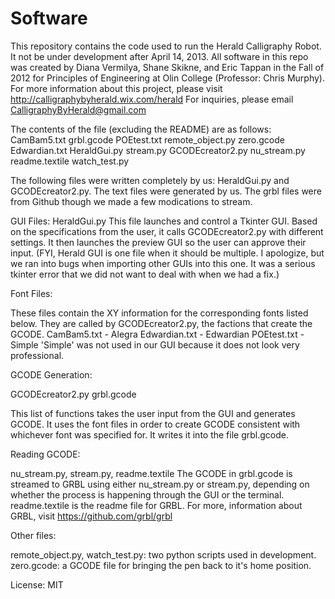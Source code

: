 Software
====

This repository contains the code used to run the Herald Calligraphy Robot.
It not be under development after April 14, 2013.
All software in this repo was created by Diana Vermilya, Shane Skikne, and Eric Tappan in the Fall of 2012 for 
Principles of Engineering at Olin College (Professor: Chris Murphy).
For more information about this project, please visit http://calligraphybyherald.wix.com/herald
For inquiries, please email CalligraphyByHerald@gmail.com


The contents of the file (excluding the README) are as follows:
CamBam5.txt       grbl.gcode      POEtest.txt     remote_object.py  zero.gcode
Edwardian.txt     HeraldGui.py    stream.py
GCODEcreator2.py  nu_stream.py    readme.textile  watch_test.py

The following files were written completely by us: HeraldGui.py and GCODEcreator2.py. 
The text files were generated by us. 
The grbl files were from Github though we made a few modications to stream.

GUI Files:
HeraldGui.py
This file launches and control a Tkinter GUI.  Based on the specifications from the user,
it calls GCODEcreator2.py with different settings. It then launches the preview GUI so the user can approve their input.
(FYI, Herald GUI is one file when it should be multiple. I apologize, but we ran into bugs when importing other GUIs into this one.
It was a serious tkinter error that we did not want to deal with when we had a fix.)


Font Files:

These files contain the XY information for the corresponding fonts listed below.
They are called by GCODEcreator2.py, the factions that create the GCODE.
CamBam5.txt - Alegra
Edwardian.txt - Edwardian
POEtest.txt - Simple
'Simple' was not used in our GUI because it does not look very professional.

GCODE Generation:

GCODEcreator2.py
grbl.gcode

This list of functions takes the user input from the GUI and generates GCODE.
It uses the font files in order to create GCODE consistent with whichever
  font was specified for.
It writes it into the file grbl.gcode.

Reading GCODE:

nu_stream.py, stream.py, readme.textile
The GCODE in grbl.gcode is streamed to GRBL using either nu_stream.py or stream.py,
depending on whether the process is happening through the GUI or the terminal.
readme.textile is the readme file for GRBL.  For more, information about GRBL,
visit https://github.com/grbl/grbl

Other files:

remote_object.py, watch_test.py: two python scripts used in development.
zero.gcode: a GCODE file for bringing the pen back to it's home position.


License: MIT
